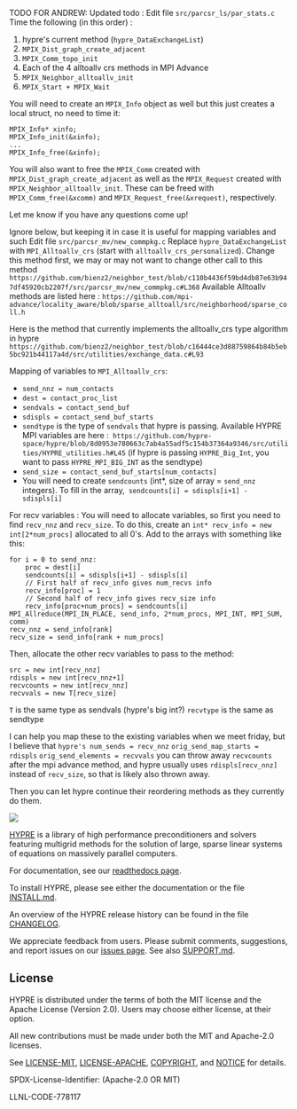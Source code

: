 TODO FOR ANDREW:
Updated todo : 
Edit file `src/parcsr_ls/par_stats.c`
Time the following (in this order) : 
1. hypre's current method (`hypre_DataExchangeList`)
2. `MPIX_Dist_graph_create_adjacent`
3. `MPIX_Comm_topo_init` 
4. Each of the 4 alltoallv crs methods in MPI Advance
5. `MPIX_Neighbor_alltoallv_init`
6. `MPIX_Start + MPIX_Wait`

You will need to create an `MPIX_Info` object as well but this just creates a local struct, no need to time it:
```
MPIX_Info* xinfo;
MPIX_Info_init(&xinfo);
...
MPIX_Info_free(&xinfo);
```

You will also want to free the `MPIX_Comm` created with `MPIX_Dist_graph_create_adjacent` as well as the `MPIX_Request` created with `MPIX_Neighbor_alltoallv_init`.  These can be freed with `MPIX_Comm_free(&xcomm)` and `MPIX_Request_free(&xrequest)`, respectively.

Let me know if you have any questions come up!





Ignore below, but keeping it in case it is useful for mapping variables and such
Edit file `src/parcsr_mv/new_commpkg.c`
Replace `hypre_DataExchangeList` with `MPI_Alltoallv_crs` (start with `alltoallv_crs_personalized`).
Change this method first, we may or may not want to change other call to this method `https://github.com/bienz2/neighbor_test/blob/c110b4436f59bd4db87e63b947df45920cb2207f/src/parcsr_mv/new_commpkg.c#L368`
Available Alltoallv methods are listed here : `https://github.com/mpi-advance/locality_aware/blob/sparse_alltoall/src/neighborhood/sparse_coll.h`

Here is the method that currently implements the alltoallv\_crs type algorithm in hypre `https://github.com/bienz2/neighbor_test/blob/c16444ce3d88759864b84b5eb5bc921b44117a4d/src/utilities/exchange_data.c#L93`

Mapping of variables to `MPI_Alltoallv_crs`:
- `send_nnz = num_contacts`
- `dest = contact_proc_list`
- `sendvals = contact_send_buf`
- `sdispls = contact_send_buf_starts`
- `sendtype` is the type of `sendvals` that hypre is passing.  Available HYPRE MPI variables are here :` https://github.com/hypre-space/hypre/blob/8d0953e780663c7ab4a55adf5c154b37364a9346/src/utilities/HYPRE_utilities.h#L45` (if hypre is passing `HYPRE_Big_Int`, you want to pass `HYPRE_MPI_BIG_INT` as the sendtype)
- `send_size = contact_send_buf_starts[num_contacts]`
- You will need to create `sendcounts` (int*, size of array = `send_nnz` integers).  To fill in the array,` sendcounts[i] = sdispls[i+1] - sdispls[i]`

For recv variables : 
You will need to allocate variables, so first you need to find `recv_nnz` and `recv_size`.  To do this, create an `int* recv_info = new int[2*num_procs]` allocated to all 0's.  Add to the arrays with something like this:
```
for i = 0 to send_nnz:
    proc = dest[i]
    sendcounts[i] = sdispls[i+1] - sdispls[i]
    // First half of recv_info gives num_recvs info
    recv_info[proc] = 1
    // Second half of recv_info gives recv_size info
    recv_info[proc+num_procs] = sendcounts[i]
MPI_Allreduce(MPI_IN_PLACE, send_info, 2*num_procs, MPI_INT, MPI_SUM, comm)
recv_nnz = send_info[rank]
recv_size = send_info[rank + num_procs]
```
Then, allocate the other recv variables to pass to the method:
```
src = new int[recv_nnz]
rdispls = new int[recv_nnz+1]
recvcounts = new int[recv_nnz]
recvvals = new T[recv_size]
```
`T` is the same type as sendvals (hypre's big int?)
`recvtype` is the same as sendtype

I can help you map these to the existing variables when we meet friday, but I believe that
`hypre's num_sends = recv_nnz`
`orig_send_map_starts = rdispls`
`orig_send_elements = recvvals`
you can throw away `recvcounts` after the mpi advance method, and hypre usually uses `rdispls[recv_nnz]` instead of `recv_size`, so that is likely also thrown away.

Then you can let hypre continue their reordering methods as they currently do them.

<!--
Copyright (c) 1998 Lawrence Livermore National Security, LLC and other
HYPRE Project Developers. See the top-level COPYRIGHT file for details.

SPDX-License-Identifier: (Apache-2.0 OR MIT)
-->

![](src/docs/hypre-wwords.png)


[HYPRE](http://www.llnl.gov/casc/hypre/) is a library of high performance
preconditioners and solvers featuring multigrid methods for the solution of
large, sparse linear systems of equations on massively parallel computers.

For documentation, see our [readthedocs page](https://hypre.readthedocs.io/en/latest/).

To install HYPRE, please see either the documentation or the file [INSTALL.md](./INSTALL.md).

An overview of the HYPRE release history can be found in the file [CHANGELOG](./CHANGELOG).

We appreciate feedback from users.  Please submit comments, suggestions, and
report issues on our [issues page](https://github.com/hypre-space/hypre/issues).
See also [SUPPORT.md](./SUPPORT.md).


License
----------------

HYPRE is distributed under the terms of both the MIT license and the Apache
License (Version 2.0). Users may choose either license, at their option.

All new contributions must be made under both the MIT and Apache-2.0 licenses.

See [LICENSE-MIT](./LICENSE-MIT), [LICENSE-APACHE](./LICENSE-APACHE),
[COPYRIGHT](./COPYRIGHT), and [NOTICE](./NOTICE) for details.

SPDX-License-Identifier: (Apache-2.0 OR MIT)

LLNL-CODE-778117

